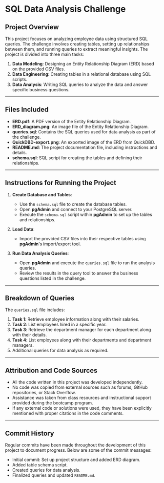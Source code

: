 # SQL Data Analysis Challenge

## Project Overview
This project focuses on analyzing employee data using structured SQL queries. The challenge involves creating tables, setting up relationships between them, and running queries to extract meaningful insights. The project is divided into three main tasks:

1. **Data Modeling**: Designing an Entity Relationship Diagram (ERD) based on the provided CSV files.
2. **Data Engineering**: Creating tables in a relational database using SQL scripts.
3. **Data Analysis**: Writing SQL queries to analyze the data and answer specific business questions.

---

## Files Included
- **ERD.pdf**: A PDF version of the Entity Relationship Diagram.
- **ERD_diagram.png**: An image file of the Entity Relationship Diagram.
- **queries.sql**: Contains the SQL queries used for data analysis as part of the challenge.
- **QuickDBD-export.png**: An exported image of the ERD from QuickDBD.
- **README.md**: The project documentation file, including instructions and details.
- **schema.sql**: SQL script for creating the tables and defining their relationships.

---

## Instructions for Running the Project
1. **Create Database and Tables**:
   - Use the `schema.sql` file to create the database tables.
   - Open **pgAdmin** and connect to your PostgreSQL server.
   - Execute the `schema.sql` script within **pgAdmin** to set up the tables and relationships.

2. **Load Data**:
   - Import the provided CSV files into their respective tables using **pgAdmin**'s import/export tool.

3. **Run Data Analysis Queries**:
   - Open **pgAdmin** and execute the `queries.sql` file to run the analysis queries.
   - Review the results in the query tool to answer the business questions listed in the challenge.

---

## Breakdown of Queries
The `queries.sql` file includes:
1. **Task 1**: Retrieve employee information along with their salaries.
2. **Task 2**: List employees hired in a specific year.
3. **Task 3**: Retrieve the department manager for each department along with their details.
4. **Task 4**: List employees along with their departments and department managers.
5. Additional queries for data analysis as required.

---

## Attribution and Code Sources
- All the code written in this project was developed independently.
- No code was copied from external sources such as forums, GitHub repositories, or Stack Overflow.
- Assistance was taken from class resources and instructional support provided during the bootcamp program.
- If any external code or solutions were used, they have been explicitly mentioned with proper citations in the code comments.

---

## Commit History
Regular commits have been made throughout the development of this project to document progress. Below are some of the commit messages:
- Initial commit: Set up project structure and added ERD diagram.
- Added table schema script.
- Created queries for data analysis.
- Finalized queries and updated `README.md`.
